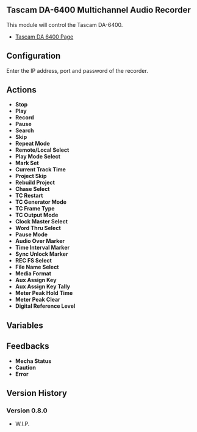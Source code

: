 ## Tascam DA-6400 Multichannel Audio Recorder

This module will control the Tascam DA-6400.

- [Tascam DA 6400 Page](https://tascam.com/us/product/da-6400/)

## Configuration
Enter the IP address, port and password of the recorder.

## Actions
- **Stop** 
- **Play** 
- **Record** 
- **Pause** 
- **Search** 
- **Skip**
- **Repeat Mode**
- **Remote/Local Select**
- **Play Mode Select**
- **Mark Set**
- **Current Track Time**
- **Project Skip**
- **Rebuild Project**
- **Chase Select**
- **TC Restart**
- **TC Generator Mode**
- **TC Frame Type**
- **TC Output Mode**
- **Clock Master Select**
- **Word Thru Select**
- **Pause Mode**
- **Audio Over Marker**
- **Time Interval Marker**
- **Sync Unlock Marker**
- **REC FS Select**
- **File Name Select**
- **Media Format**
- **Aux Assign Key**
- **Aux Assign Key Tally**
- **Meter Peak Hold Time**
- **Meter Peak Clear**
- **Digital Reference Level**


## Variables


## Feedbacks
- **Mecha Status**
- **Caution**
- **Error**

## Version History

### Version 0.8.0
- W.I.P.
